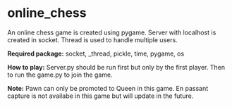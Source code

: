 # online_chess
An online chess game is created using pygame. Server with localhost is created in socket. Thread is used to handle multiple users.

**Required package:**
socket, _thread, pickle, time, pygame, os

**How to play:**
Server.py should be run first but only by the first player. Then to run the game.py to join the game.

**Note:**
Pawn can only be promoted to Queen in this game.
En passant capture is not availabe in this game but will update in the future.
